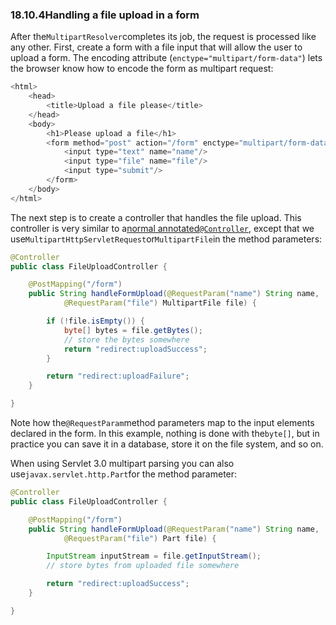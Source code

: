 ### 18.10.4Handling a file upload in a form

After the`MultipartResolver`completes its job, the request is processed like any other. First, create a form with a file input that will allow the user to upload a form. The encoding attribute \(`enctype="multipart/form-data"`\) lets the browser know how to encode the form as multipart request:

```java
<html>
	<head>
		<title>Upload a file please</title>
	</head>
	<body>
		<h1>Please upload a file</h1>
		<form method="post" action="/form" enctype="multipart/form-data">
			<input type="text" name="name"/>
			<input type="file" name="file"/>
			<input type="submit"/>
		</form>
	</body>
</html>
```

The next step is to create a controller that handles the file upload. This controller is very similar to a[normal annotated`@Controller`](https://docs.spring.io/spring/docs/5.0.0.M5/spring-framework-reference/html/mvc.html#mvc-ann-controller), except that we use`MultipartHttpServletRequest`or`MultipartFile`in the method parameters:

```java
@Controller
public class FileUploadController {

	@PostMapping("/form")
	public String handleFormUpload(@RequestParam("name") String name,
			@RequestParam("file") MultipartFile file) {

		if (!file.isEmpty()) {
			byte[] bytes = file.getBytes();
			// store the bytes somewhere
			return "redirect:uploadSuccess";
		}

		return "redirect:uploadFailure";
	}

}
```

Note how the`@RequestParam`method parameters map to the input elements declared in the form. In this example, nothing is done with the`byte[]`, but in practice you can save it in a database, store it on the file system, and so on.

When using Servlet 3.0 multipart parsing you can also use`javax.servlet.http.Part`for the method parameter:

```java
@Controller
public class FileUploadController {

	@PostMapping("/form")
	public String handleFormUpload(@RequestParam("name") String name,
			@RequestParam("file") Part file) {

		InputStream inputStream = file.getInputStream();
		// store bytes from uploaded file somewhere

		return "redirect:uploadSuccess";
	}

}
```



